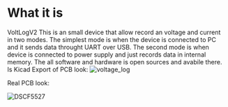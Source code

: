 # What it is 
VoltLogV2
This is an small device that allow record an voltage and current in two modes. The simplest mode is when the device is connected to PC and it sends data throught UART over USB. The second mode is when device is connected to power supply and just records data in internal memory. The all software and hardware is open sources and avabile there.
Is Kicad Export of PCB look:
![voltage_log](https://github.com/user-attachments/assets/a82d3fd3-0a67-40fd-b81c-1c6da097f6bf)


Real PCB look:

![DSCF5527](https://github.com/user-attachments/assets/3aef5a05-063f-4eb3-8525-1104b7a3a5ee)
